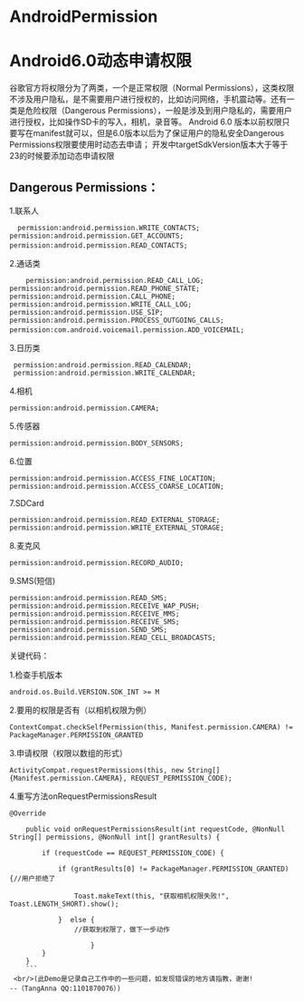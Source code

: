 # AndroidPermission
Android6.0动态申请权限
============================
谷歌官方将权限分为了两类，一个是正常权限（Normal Permissions），这类权限不涉及用户隐私，是不需要用户进行授权的，比如访问网络，手机震动等。还有一类是危险权限（Dangerous Permissions），一般是涉及到用户隐私的，需要用户进行授权，比如操作SD卡的写入，相机，录音等。
Android 6.0 版本以前权限只要写在manifest就可以，但是6.0版本以后为了保证用户的隐私安全Dangerous Permissions权限要使用时动态去申请；
开发中targetSdkVersion版本大于等于23的时候要添加动态申请权限


Dangerous Permissions：
-------------------------
1.联系人

`  permission:android.permission.WRITE_CONTACTS;
     permission:android.permission.GET_ACCOUNTS;  
     permission:android.permission.READ_CONTACTS;`
     
   
2.通话类

`    permission:android.permission.READ_CALL_LOG;
     permission:android.permission.READ_PHONE_STATE;
     permission:android.permission.CALL_PHONE;
     permission:android.permission.WRITE_CALL_LOG;
     permission:android.permission.USE_SIP;
     permission:android.permission.PROCESS_OUTGOING_CALLS;
     permission:com.android.voicemail.permission.ADD_VOICEMAIL;`
     
    
    
3.日历类

     permission:android.permission.READ_CALENDAR;
     permission:android.permission.WRITE_CALENDAR;
    
4.相机

    permission:android.permission.CAMERA;
   
5.传感器

    permission:android.permission.BODY_SENSORS;
  
6.位置

    permission:android.permission.ACCESS_FINE_LOCATION;
    permission:android.permission.ACCESS_COARSE_LOCATION;
 
7.SDCard
 
    permission:android.permission.READ_EXTERNAL_STORAGE;
    permission:android.permission.WRITE_EXTERNAL_STORAGE;
    
8.麦克风

    permission:android.permission.RECORD_AUDIO;
    
9.SMS(短信)

    permission:android.permission.READ_SMS;
    permission:android.permission.RECEIVE_WAP_PUSH;
    permission:android.permission.RECEIVE_MMS;
    permission:android.permission.RECEIVE_SMS;
    permission:android.permission.SEND_SMS;
    permission:android.permission.READ_CELL_BROADCASTS;



关键代码：

1.检查手机版本
```
android.os.Build.VERSION.SDK_INT >= M
```

2.要用的权限是否有（以相机权限为例）

```
ContextCompat.checkSelfPermission(this, Manifest.permission.CAMERA) != PackageManager.PERMISSION_GRANTED
```

3.申请权限（权限以数组的形式）
```
ActivityCompat.requestPermissions(this, new String[]{Manifest.permission.CAMERA}, REQUEST_PERMISSION_CODE);
```

4.重写方法onRequestPermissionsResult

```
@Override

    public void onRequestPermissionsResult(int requestCode, @NonNull String[] permissions, @NonNull int[] grantResults) {
    
        if (requestCode == REQUEST_PERMISSION_CODE) {
        
            if (grantResults[0] != PackageManager.PERMISSION_GRANTED) {//用户拒绝了
            
                Toast.makeText(this, "获取相机权限失败!", Toast.LENGTH_SHORT).show();
                
            }  else {        
                //获取到权限了，做下一步动作
                
                    }   
        }  
    }
    ```
 <br/>(此Demo是记录自己工作中的一些问题，如发现错误的地方请指教，谢谢! 
--（TangAnna QQ:1101870076）) 
